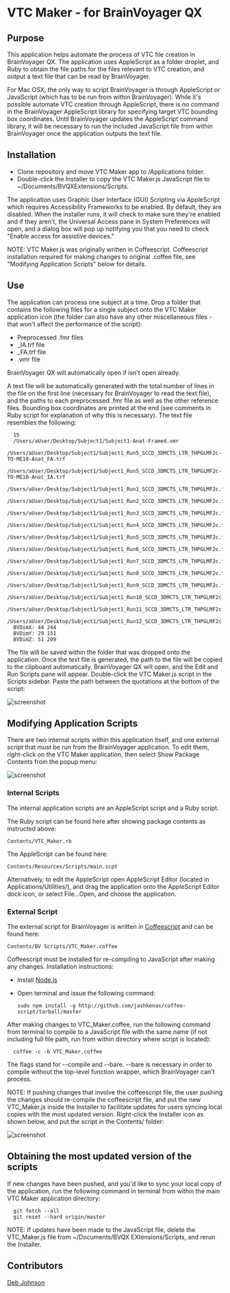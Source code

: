 # VTC Maker - for BrainVoyager QX

## Purpose

This application helps automate the process of VTC file creation in BrainVoyager QX.
The application uses AppleScript as a folder droplet, and Ruby to obtain the file paths for the files relevant to VTC creation, and output a text file that can be read by BrainVoyager.

For Mac OSX, the only way to script BrainVoyager is through AppleScript or JavaScript (which has to be run from within BrainVoyager). While it's possible automate VTC creation through AppleScript, there is no command in the BrainVoyager AppleScript library for specifying target VTC bounding box coordinates. Until BrainVoyager updates the AppleScript command library, it will be necessary to run the included JavaScript file from within BrainVoyager once the application outputs the text file.

## Installation

* Clone repository and move VTC Maker app to /Applications folder.
* Double-click the Installer to copy the VTC Maker.js JavaScript file to ~/Documents/BVQXExtensions/Scripts.

The application uses Graphic User Interface (GUI) Scripting via AppleScript which requires Accessibility Frameworks to be enabled. By default, they are disabled. When the installer runs, it will check to make sure they're enabled and if they aren't, the Universal Access pane in System Preferences will open, and a dialog box will pop up notifying you that you need to check "Enable access for assistive devices."

NOTE: VTC Maker.js was originally written in Coffeescript. Coffeescript installation required for making changes to original .coffee file, see "Modifying Application Scripts" below for details.

## Use

The application can process one subject at a time. Drop a folder that contains the following files for a single subject onto the VTC Maker application icon (the folder can also have any other miscellaneous files - that won't affect the performance of the script):

* Preprocessed .fmr files
* _IA.trf file
* _FA.trf file
* .vmr file

BrainVoyager QX will automatically open if isn't open already.

A text file will be automatically generated with the total number of lines in the file on the first line (necessary for BrainVoyager to read the text file), and the paths to each preprocessed .fmr file as well as the other reference files. Bounding box coordinates are printed at the end (see comments in Ruby script for explanation of why this is necessary). The text file resembles the following:

      15
      /Users/aUser/Desktop/Subject1/Subject1-Anat-Framed.vmr
      /Users/aUser/Desktop/Subject1/Subject1_Run5_SCCD_3DMCTS_LTR_THPGLMF2c-TO-ME10-Anat_FA.trf
      /Users/aUser/Desktop/Subject1/Subject1_Run5_SCCD_3DMCTS_LTR_THPGLMF2c-TO-ME10-Anat_IA.trf
      /Users/aUser/Desktop/Subject1/Subject1_Run1_SCCD_3DMCTS_LTR_THPGLMF2c.fmr
      /Users/aUser/Desktop/Subject1/Subject1_Run2_SCCD_3DMCTS_LTR_THPGLMF2c.fmr
      /Users/aUser/Desktop/Subject1/Subject1_Run3_SCCD_3DMCTS_LTR_THPGLMF2c.fmr
      /Users/aUser/Desktop/Subject1/Subject1_Run4_SCCD_3DMCTS_LTR_THPGLMF2c.fmr
      /Users/aUser/Desktop/Subject1/Subject1_Run5_SCCD_3DMCTS_LTR_THPGLMF2c.fmr
      /Users/aUser/Desktop/Subject1/Subject1_Run6_SCCD_3DMCTS_LTR_THPGLMF2c.fmr
      /Users/aUser/Desktop/Subject1/Subject1_Run7_SCCD_3DMCTS_LTR_THPGLMF2c.fmr
      /Users/aUser/Desktop/Subject1/Subject1_Run8_SCCD_3DMCTS_LTR_THPGLMF2c.fmr
      /Users/aUser/Desktop/Subject1/Subject1_Run9_SCCD_3DMCTS_LTR_THPGLMF2c.fmr
      /Users/aUser/Desktop/Subject1/Subject1_Run10_SCCD_3DMCTS_LTR_THPGLMF2c.fmr
      /Users/aUser/Desktop/Subject1/Subject1_Run11_SCCD_3DMCTS_LTR_THPGLMF2c.fmr
      /Users/aUser/Desktop/Subject1/Subject1_Run12_SCCD_3DMCTS_LTR_THPGLMF2c.fmr
      BVDimX: 44 244
      BVDimY: 29 151
      BVDimZ: 51 209

The file will be saved within the folder that was dropped onto the application. Once the text file is generated, the path to the file will be copied to the clipboard automatically. BrainVoyager QX will open, and the Edit and Run Scripts pane will appear. Double-click the VTC Maker.js script in the Scripts sidebar. Paste the path between the quotations at the bottom of the script:

![screenshot](https://raw.github.com/tarrlab/VTC-Maker/master/README_Images/screenshot3.png)

## Modifying Application Scripts

There are two internal scripts within this application itself, and one external script that must be run from the BrainVoyager application. To edit them, right-click on the VTC Maker application, then select Show Package Contents from the popup menu:

![screenshot](https://raw.github.com/tarrlab/VTC-Maker/master/README_Images/screenshot1.png)

### Internal Scripts

The internal application scripts are an AppleScript script and a Ruby script. 
    
The Ruby script can be found here after showing package contents as instructed above:

    Contents/VTC_Maker.rb

The AppleScript can be found here:

    Contents/Resources/Scripts/main.scpt
    
Alternatively, to edit the AppleScript open AppleScript Editor (located in Applications/Utilities/), and drag the application onto the AppleScript Editor dock icon, or select File...Open, and choose the application.

### External Script

The external script for BrainVoyager is written in [Coffeescript](http://coffeescript.org) and can be found here:

    Contents/BV Scripts/VTC_Maker.coffee

Coffeescript must be installed for re-compiling to JavaScript after making any changes. Installation instructions:

* Install [Node.js](http://nodejs.org)
* Open terminal and issue the following command:

      sudo npm install -g http://github.com/jashkenas/coffee-script/tarball/master

After making changes to VTC_Maker.coffee, run the following command from terminal to compile to a JavaScript file with the same name (if not including full file path, run from within directory where script is located):

      coffee -c -b VTC_Maker.coffee

The flags stand for --compile and --bare. --bare is necessary in order to compile without the top-level function wrapper, which BrainVoyager can't process.

NOTE: If pushing changes that involve the coffeescript file, the user pushing the changes should re-compile the coffeescript file, and put the new VTC_Maker.js inside the Installer to facilitate updates for users syncing local copies with the most updated version. Right-click the Installer icon as shown below, and put the script in the Contents/ folder:

![screenshot](https://raw.github.com/tarrlab/VTC-Maker/master/README_Images/screenshot3.png)

## Obtaining the most updated version of the scripts

If new changes have been pushed, and you'd like to sync your local copy of the application, run the following command in terminal from within the main VTC Maker application directory: 

      git fetch --all
      git reset --hard origin/master
      
NOTE: If updates have been made to the JavaScript file, delete the VTC_Maker.js file from ~/Documents/BVQX EXtensions/Scripts, and rerun the Installer.

## Contributors

[Deb Johnson](https://github.com/debjohnson)